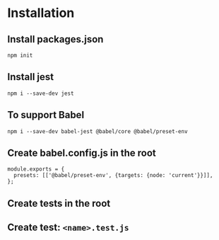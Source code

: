 # Installation
## Install packages.json
````
npm init
````

## Install jest
````
npm i --save-dev jest
````

## To support Babel
````
npm i --save-dev babel-jest @babel/core @babel/preset-env
````

## Create babel.config.js in the root
````
module.exports = {
  presets: [['@babel/preset-env', {targets: {node: 'current'}}]],
};
````

## Create __tests__ in the root

## Create test: ````<name>.test.js````
